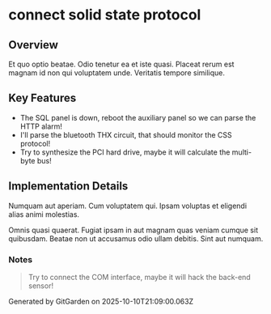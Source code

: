 # connect solid state protocol

## Overview
Et quo optio beatae. Odio tenetur ea et iste quasi. Placeat rerum est magnam id non qui voluptatem unde. Veritatis tempore similique.

## Key Features
- The SQL panel is down, reboot the auxiliary panel so we can parse the HTTP alarm!
- I'll parse the bluetooth THX circuit, that should monitor the CSS protocol!
- Try to synthesize the PCI hard drive, maybe it will calculate the multi-byte bus!

## Implementation Details
Numquam aut aperiam. Cum voluptatem qui. Ipsam voluptas et eligendi alias animi molestias.
 Omnis quasi quaerat. Fugiat ipsam in aut magnam quas veniam cumque sit quibusdam. Beatae non ut accusamus odio ullam debitis. Sint aut numquam.

### Notes
> Try to connect the COM interface, maybe it will hack the back-end sensor!

Generated by GitGarden on 2025-10-10T21:09:00.063Z
